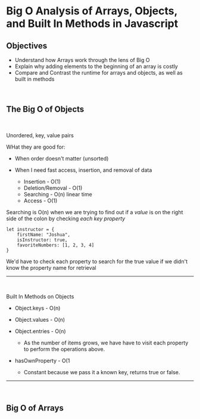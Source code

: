 # Big O Analysis of Arrays, Objects, and Built In Methods in Javascript

## Objectives

- Understand how Arrays work through the lens of Big O
- Explain why adding elements to the beginning of an array is costly
- Compare and Contrast the runtime for arrays and objects, as well as built in methods

<br>
  
## The Big O of Objects

<br>

Unordered, key, value pairs

WHat they are good for:

- When order doesn't matter (unsorted)
- When I need fast access, insertion, and removal of data
  
  - Insertion - O(1)
  - Deletion/Removal - O(1)
  - Searching - O(n) linear time
  - Access - O(1)

Searching is O(n) when we are trying to find 
out if a <em>value</em> is on the right side of the colon by checking <em>each key property</em>

    let instructor = {
        firstName: "Joshua",
        isInstructor: true,
        favoriteNumbers: [1, 2, 3, 4]
    }

We'd have to check each property to search for the true value if we didn't know the property name for retrieval

---

<br>

Built In Methods on Objects

- Object.keys - O(n)
- Object.values - O(n)
- Object.entries - O(n)
  -  As the number of items grows, we have have to visit each property to perform the operations above.

- hasOwnProperty - O(1
  - Constant because we pass it a known key, returns true or false.

---

<br>

## Big O of Arrays



